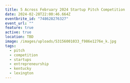 ```yaml
---
title: 5 Across February 2024 Startup Pitch Competition
date: 2024-02-28T22:00:46.664Z
eventbrite_id: "748628276327"
event_url: ""
feature: true
active: true
location: TBD
image: /images/uploads/53156001033_f986e1276e_k.jpg
tags:
  - pitch
  - competition
  - startups
  - entrepreneurship
  - kentucky
  - lexington
---
```

